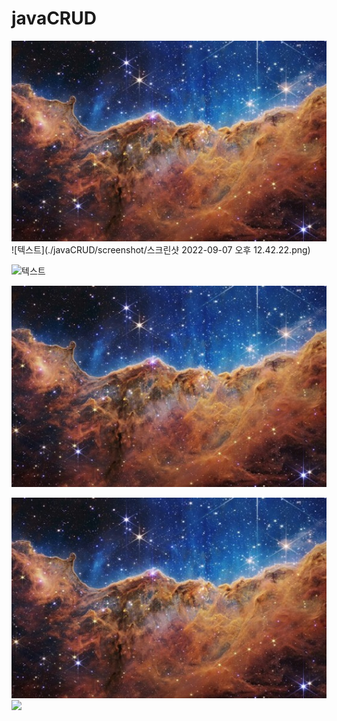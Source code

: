 # javaCRUD
![텍스트](https://github.com/HushKish/javaCRUD/blob/master/screenshot/1657700243750_0.jpg?raw=true)
![텍스트](./javaCRUD/screenshot/스크린샷 2022-09-07 오후 12.42.22.png)

![텍스트](https://github.com/HushKish/javaCRUD/blob/master/screenshot/스크린샷%202022-09-07%20오후%2012.42.22.png?raw=true)

<img src = "https://github.com/HushKish/javaCRUD/blob/master/screenshot/1657700243750_0.jpg?raw=true">

![alt text](https://github.com/HushKish/javaCRUD/blob/master/screenshot/1657700243750_0.jpg?raw=true)
<img width="80%" src="https://raw.githubusercontent.com/HushKish/javaCRUD/master/screenshot/스크린샷%202022-09-07%20오후%203.38.29.png"/>
